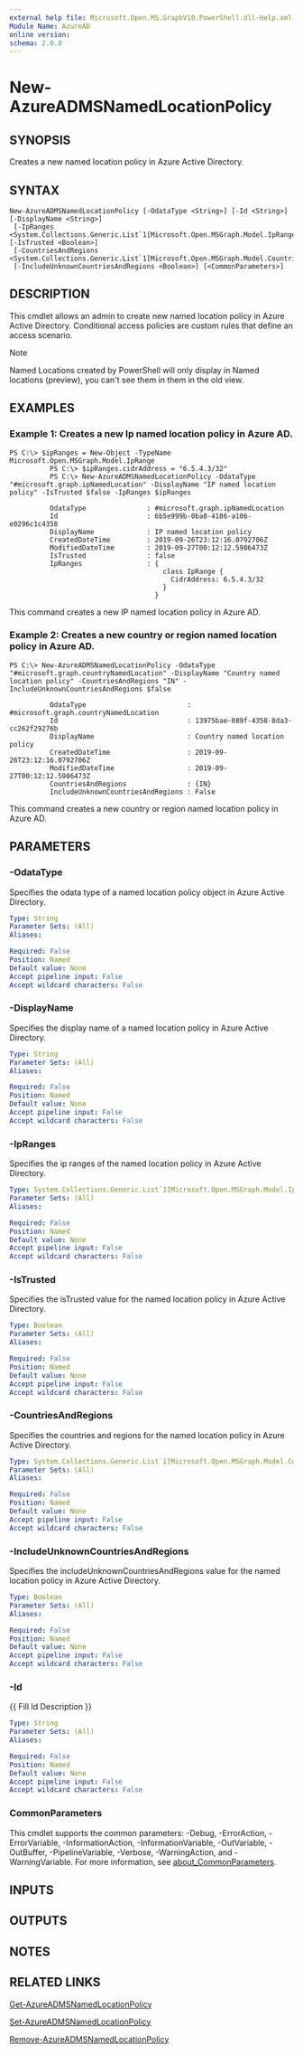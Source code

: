```yaml
---
external help file: Microsoft.Open.MS.GraphV10.PowerShell.dll-Help.xml
Module Name: AzureAD
online version:
schema: 2.0.0
---
```


# New-AzureADMSNamedLocationPolicy

## SYNOPSIS
Creates a new named location policy in Azure Active Directory.

## SYNTAX

```
New-AzureADMSNamedLocationPolicy [-OdataType <String>] [-Id <String>] [-DisplayName <String>]
 [-IpRanges <System.Collections.Generic.List`1[Microsoft.Open.MSGraph.Model.IpRange]>] [-IsTrusted <Boolean>]
 [-CountriesAndRegions <System.Collections.Generic.List`1[Microsoft.Open.MSGraph.Model.CountriesAndRegion]>]
 [-IncludeUnknownCountriesAndRegions <Boolean>] [<CommonParameters>]
```

## DESCRIPTION
This cmdlet allows an admin to create new named location policy in Azure Active Directory.
Conditional access policies are custom rules that define an access scenario.

> [!NOTE]
> Named Locations created by PowerShell will only display in Named locations (preview), you can't see them in them in the old view.

## EXAMPLES

### Example 1: Creates a new Ip named location policy in Azure AD.
```
PS C:\> $ipRanges = New-Object -TypeName Microsoft.Open.MSGraph.Model.IpRange
          PS C:\> $ipRanges.cidrAddress = "6.5.4.3/32"
          PS C:\> New-AzureADMSNamedLocationPolicy -OdataType "#microsoft.graph.ipNamedLocation" -DisplayName "IP named location policy" -IsTrusted $false -IpRanges $ipRanges

          OdataType               : #microsoft.graph.ipNamedLocation
          Id                      : 6b5e999b-0ba8-4186-a106-e0296c1c4358
          DisplayName             : IP named location policy
          CreatedDateTime         : 2019-09-26T23:12:16.0792706Z
          ModifiedDateTime        : 2019-09-27T00:12:12.5986473Z
          IsTrusted               : false
          IpRanges                : {
                                      class IpRange {
                                        CidrAddress: 6.5.4.3/32
                                      }
                                    }
```

This command creates a new IP named location policy in Azure AD.

### Example 2: Creates a new country or region named location policy in Azure AD.
```
PS C:\> New-AzureADMSNamedLocationPolicy -OdataType "#microsoft.graph.countryNamedLocation" -DisplayName "Country named location policy" -CountriesAndRegions "IN" -IncludeUnknownCountriesAndRegions $false

          OdataType                         : #microsoft.graph.countryNamedLocation
          Id                                : 13975bae-089f-4358-8da3-cc262f29276b
          DisplayName                       : Country named location policy
          CreatedDateTime                   : 2019-09-26T23:12:16.0792706Z
          ModifiedDateTime                  : 2019-09-27T00:12:12.5986473Z
          CountriesAndRegions               : {IN}
          IncludeUnknownCountriesAndRegions : False
```

This command creates a new country or region named location policy in Azure AD.

## PARAMETERS

### -OdataType
Specifies the odata type of a named location policy object in Azure Active Directory.

```yaml
Type: String
Parameter Sets: (All)
Aliases:

Required: False
Position: Named
Default value: None
Accept pipeline input: False
Accept wildcard characters: False
```

### -DisplayName
Specifies the display name of a named location policy in Azure Active Directory.

```yaml
Type: String
Parameter Sets: (All)
Aliases:

Required: False
Position: Named
Default value: None
Accept pipeline input: False
Accept wildcard characters: False
```

### -IpRanges
Specifies the ip ranges of the named location policy in Azure Active Directory.

```yaml
Type: System.Collections.Generic.List`1[Microsoft.Open.MSGraph.Model.IpRange]
Parameter Sets: (All)
Aliases:

Required: False
Position: Named
Default value: None
Accept pipeline input: False
Accept wildcard characters: False
```

### -IsTrusted
Specifies the isTrusted value for the named location policy in Azure Active Directory.

```yaml
Type: Boolean
Parameter Sets: (All)
Aliases:

Required: False
Position: Named
Default value: None
Accept pipeline input: False
Accept wildcard characters: False
```

### -CountriesAndRegions
Specifies the countries and regions for the named location policy in Azure Active Directory.

```yaml
Type: System.Collections.Generic.List`1[Microsoft.Open.MSGraph.Model.CountriesAndRegion]
Parameter Sets: (All)
Aliases:

Required: False
Position: Named
Default value: None
Accept pipeline input: False
Accept wildcard characters: False
```

### -IncludeUnknownCountriesAndRegions
Specifies the includeUnknownCountriesAndRegions value for the named location policy in Azure Active Directory.

```yaml
Type: Boolean
Parameter Sets: (All)
Aliases:

Required: False
Position: Named
Default value: None
Accept pipeline input: False
Accept wildcard characters: False
```

### -Id
{{ Fill Id Description }}

```yaml
Type: String
Parameter Sets: (All)
Aliases:

Required: False
Position: Named
Default value: None
Accept pipeline input: False
Accept wildcard characters: False
```

### CommonParameters
This cmdlet supports the common parameters: -Debug, -ErrorAction, -ErrorVariable, -InformationAction, -InformationVariable, -OutVariable, -OutBuffer, -PipelineVariable, -Verbose, -WarningAction, and -WarningVariable. For more information, see [about_CommonParameters](http://go.microsoft.com/fwlink/?LinkID=113216).

## INPUTS

## OUTPUTS

## NOTES
## RELATED LINKS

[Get-AzureADMSNamedLocationPolicy]()

[Set-AzureADMSNamedLocationPolicy]()

[Remove-AzureADMSNamedLocationPolicy]()

